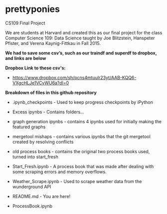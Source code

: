 # prettyponies

CS109 Final Project

We are students at Harvard and created this as our final project for the class Computer Science 109: Data Science taught by Joe Blitzstein, Hanspeter Pfister, and Verena Kaynig-Fittkau in Fall 2015.  

**We had to save some csv’s, such as our traindf and superdf to dropbox, and links are below** 

**Dropbox Link to these csv's:**

- https://www.dropbox.com/sh/pcns4mtuulr23yt/AAB-KQQ6-VXgcHLJe1VCvWU6a?dl=0

**Breakdown of files in this github repository**

- .ipynb_checkpoints  - Used to keep progress checkpoints by iPython


- Excess ipynbs - Contains folders...


- graph generation ipynbs - contains 4 ipynbs used for initially making the featured graphs


- mergetool mishaps - contains various ipynbs that the git mergetool created by resolving 		conflicts


- old process books - contains the original two process books used, turned into start_fresh


- Start_Fresh.ipynb - A process book that was made after dealing with some scraping errors and memory overflows.


- Weather_Scrape.ipynb - Used to scrape weather data from the wunderground API


- README.md - You are here!


- ProcessBook.ipynb
  
  ​